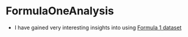 # FormulaOneAnalysis

- I have gained very interesting insights into using [Formula 1 dataset](https://www.kaggle.com/datasets/rohanrao/formula-1-world-championship-1950-2020) 

